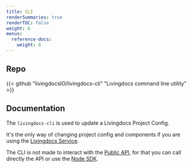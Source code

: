 ```yaml
---
title: CLI
renderSummaries: true
renderTOC: false
weight: 6
menus:
  reference-docs:
    weight: 6
---
```


## Repo

{{< github "livingdocsIO/livingdocs-cli" "Livingdocs command line utility" >}}

## Documentation

The `livingdocs-cli` is used to update a Livingdocs Project Config. 

It's the only way of changing project config and components if you are using the [Livingdocs Service](https://edit.livingdocs.io/).

The CLI is not made to interact with the [Public API](.././public-api), for that you can call directly the API or use the [Node SDK](.././sdk).